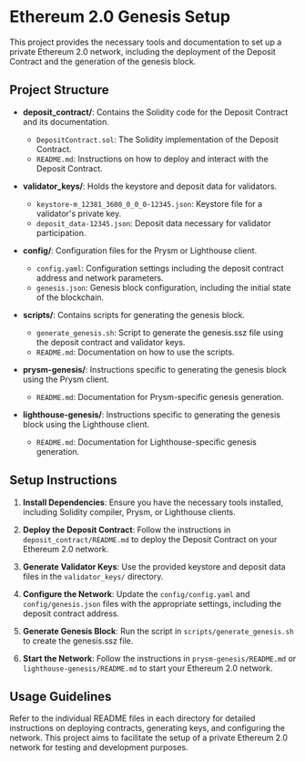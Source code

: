 # Ethereum 2.0 Genesis Setup

This project provides the necessary tools and documentation to set up a private Ethereum 2.0 network, including the deployment of the Deposit Contract and the generation of the genesis block.

## Project Structure

- **deposit_contract/**: Contains the Solidity code for the Deposit Contract and its documentation.
  - `DepositContract.sol`: The Solidity implementation of the Deposit Contract.
  - `README.md`: Instructions on how to deploy and interact with the Deposit Contract.

- **validator_keys/**: Holds the keystore and deposit data for validators.
  - `keystore-m_12381_3600_0_0_0-12345.json`: Keystore file for a validator's private key.
  - `deposit_data-12345.json`: Deposit data necessary for validator participation.

- **config/**: Configuration files for the Prysm or Lighthouse client.
  - `config.yaml`: Configuration settings including the deposit contract address and network parameters.
  - `genesis.json`: Genesis block configuration, including the initial state of the blockchain.

- **scripts/**: Contains scripts for generating the genesis block.
  - `generate_genesis.sh`: Script to generate the genesis.ssz file using the deposit contract and validator keys.
  - `README.md`: Documentation on how to use the scripts.

- **prysm-genesis/**: Instructions specific to generating the genesis block using the Prysm client.
  - `README.md`: Documentation for Prysm-specific genesis generation.

- **lighthouse-genesis/**: Instructions specific to generating the genesis block using the Lighthouse client.
  - `README.md`: Documentation for Lighthouse-specific genesis generation.

## Setup Instructions

1. **Install Dependencies**: Ensure you have the necessary tools installed, including Solidity compiler, Prysm, or Lighthouse clients.

2. **Deploy the Deposit Contract**: Follow the instructions in `deposit_contract/README.md` to deploy the Deposit Contract on your Ethereum 2.0 network.

3. **Generate Validator Keys**: Use the provided keystore and deposit data files in the `validator_keys/` directory.

4. **Configure the Network**: Update the `config/config.yaml` and `config/genesis.json` files with the appropriate settings, including the deposit contract address.

5. **Generate Genesis Block**: Run the script in `scripts/generate_genesis.sh` to create the genesis.ssz file.

6. **Start the Network**: Follow the instructions in `prysm-genesis/README.md` or `lighthouse-genesis/README.md` to start your Ethereum 2.0 network.

## Usage Guidelines

Refer to the individual README files in each directory for detailed instructions on deploying contracts, generating keys, and configuring the network. This project aims to facilitate the setup of a private Ethereum 2.0 network for testing and development purposes.